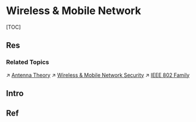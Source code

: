 # Wireless & Mobile Network

[TOC]



## Res
### Related Topics
↗ [Antenna Theory](../../../../Hardware%20&%20EE%20Related%20Theories/🍏%20Other%20EE%20Theories%20Related%20with%20CS/Antenna%20Theory.md)
↗ [Wireless & Mobile Network Security](../../../../../CyberSecurity/Network%20Security/Network%20Security%20Mechanisms/🛜%20Wireless%20&%20Mobile%20Network%20Security/Wireless%20&%20Mobile%20Network%20Security.md)
↗ [IEEE 802 Family](../../0x06%20Data%20Link%20Layer/Switched%20LAN/📌%20IEEE%20802%20Family/IEEE%20802%20Family.md)



## Intro


## Ref

